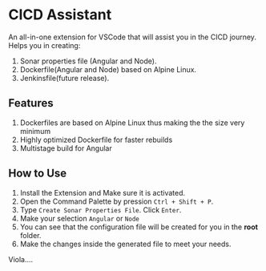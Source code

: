 # CICD Assistant

An all-in-one extension for VSCode that will assist you in the CICD journey. Helps you in creating:

1. Sonar properties file (Angular and Node).
1. Dockerfile(Angular and Node) based on Alpine Linux.
1. Jenkinsfile(future release).

## Features

1. Dockerfiles are based on Alpine Linux thus making the the size very minimum
1. Highly optimized Dockerfile for faster rebuilds
1. Multistage build for Angular

## How to Use

1. Install the Extension and Make sure it is activated.
1. Open the Command Palette by pression `Ctrl + Shift + P`.
1. Type `Create Sonar Properties File`. Click `Enter`.
1. Make your selection `Angular` or `Node`
1. You can see that the configuration file will be created for you in the **root** folder.
1. Make the changes inside the generated file to meet your needs.

Viola....
